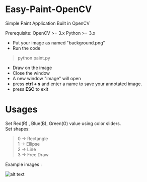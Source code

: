 # Easy-Paint-OpenCV
Simple Paint Application Built in OpenCV

Prerequisite: 
 OpenCV >= 3.x
 Python >= 3.x

* Put your image as named "background.png"  
* Run the code   
> python paint.py  
* Draw on the image  
* Close the window  
* A new window "image" will open  
* press **ctrl + s** and enter a name to save your annotated image.  
* press **ESC** to exit



# Usages

Set  Red(R) , Blue(B), Green(G)  value using color sliders.  
Set shapes: 
> 0 -> Rectangle  
> 1 -> Ellipse  
> 2 -> Line  
> 3 -> Free Draw  


Example images :
 
![alt text](https://github.com/vikaspatelp83/Easy-Paint-OpenCV/blob/master/picture.png "Example Image")

